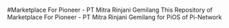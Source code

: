 #Marketplace For Pioneer - PT Mitra Rinjani Gemilang
This Repository of Marketplace For Pioneer - PT Mitra Rinjani Gemilang for PiOS of Pi-Network
